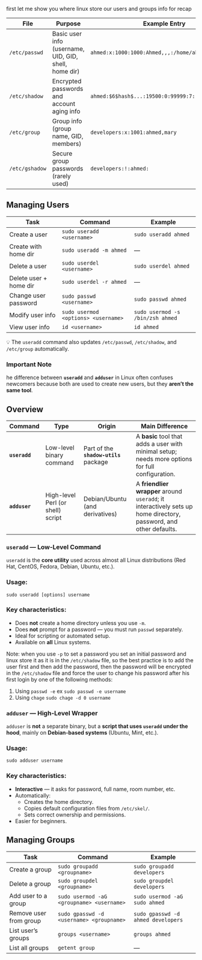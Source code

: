 first let me show you where linux store our users and groups info for recap 

|**File**|**Purpose**|**Example Entry**|
|---|---|---|
|`/etc/passwd`|Basic user info (username, UID, GID, shell, home dir)|`ahmed:x:1000:1000:Ahmed,,,:/home/ahmed:/bin/bash`|
|`/etc/shadow`|Encrypted passwords and account aging info|`ahmed:$6$hash$...:19500:0:99999:7:::`|
|`/etc/group`|Group info (group name, GID, members)|`developers:x:1001:ahmed,mary`|
|`/etc/gshadow`|Secure group passwords (rarely used)|`developers:!:ahmed:`|


## **Managing Users**

|**Task**|**Command**|**Example**|
|---|---|---|
|Create a user|`sudo useradd <username>`|`sudo useradd ahmed`|
|Create with home dir|`sudo useradd -m ahmed`|—|
|Delete a user|`sudo userdel <username>`|`sudo userdel ahmed`|
|Delete user + home dir|`sudo userdel -r ahmed`|—|
|Change user password|`sudo passwd <username>`|`sudo passwd ahmed`|
|Modify user info|`sudo usermod <options> <username>`|`sudo usermod -s /bin/zsh ahmed`|
|View user info|`id <username>`|`id ahmed`|

💡 The `useradd` command also updates `/etc/passwd`, `/etc/shadow`, and `/etc/group` automatically.

### Important Note
he difference between **`useradd`** and **`adduser`** in Linux often confuses newcomers because both are used to create new users, but they **aren’t the same tool**. 
## **Overview**

|Command|Type|Origin|Main Difference|
|---|---|---|---|
|**`useradd`**|Low-level binary command|Part of the **`shadow-utils`** package|A **basic** tool that adds a user with minimal setup; needs more options for full configuration.|
|**`adduser`**|High-level Perl (or shell) script|Debian/Ubuntu (and derivatives)|A **friendlier wrapper** around `useradd`; it interactively sets up home directory, password, and other defaults.|
### **`useradd` — Low-Level Command**

`useradd` is the **core utility** used across almost all Linux distributions (Red Hat, CentOS, Fedora, Debian, Ubuntu, etc.).
### **Usage:**
`sudo useradd [options] username`
### **Key characteristics:**
- Does **not** create a home directory unless you use `-m`.
- Does **not** prompt for a password — you must run `passwd` separately.
- Ideal for scripting or automated setup.
- Available on **all** Linux systems.

Note: when you use `-p` to set a password you set an initial password and linux store it as it is in the `/etc/shadow` file, so the best practice is to add the user first and then add the password, then the password will be encrypted in the `/etc/shadow` file and force the user to change his password after his first login by one of the following methods:

1. Using `passwd -e` ex `sudo passwd -e username`
2. Using `chage` `sudo chage -d 0 username`

### **`adduser` — High-Level Wrapper**
`adduser` is **not** a separate binary, but a **script that uses `useradd` under the hood**, mainly on **Debian-based systems** (Ubuntu, Mint, etc.).
### **Usage:**
`sudo adduser username`
### **Key characteristics:**
- **Interactive** — it asks for password, full name, room number, etc.
- Automatically:
    - Creates the home directory.
    - Copies default configuration files from `/etc/skel/`.
    - Sets correct ownership and permissions.
- Easier for beginners.

## **Managing Groups**

| **Task**               | **Command**                               | **Example**                        |
| ---------------------- | ----------------------------------------- | ---------------------------------- |
| Create a group         | `sudo groupadd <groupname>`               | `sudo groupadd developers`         |
| Delete a group         | `sudo groupdel <groupname>`               | `sudo groupdel developers`         |
| Add user to a group    | `sudo usermod -aG <groupname> <username>` | `sudo usermod -aG sudo ahmed`      |
| Remove user from group | `sudo gpasswd -d <username> <groupname>`  | `sudo gpasswd -d ahmed developers` |
| List user’s groups     | `groups <username>`                       | `groups ahmed`                     |
| List all groups        | `getent group`                            | —                                  |
